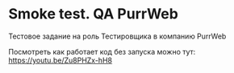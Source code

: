 # Smoke test. QA PurrWeb
Тестовое задание на роль Тестировщика в компанию PurrWeb

Посмотреть как работает код без запуска можно тут:
https://youtu.be/Zu8PHZx-hH8
